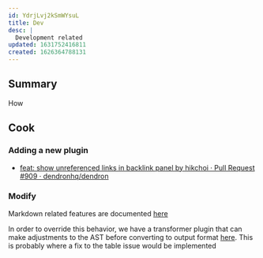 ```yaml
---
id: YdrjLvj2kSmWYsuL
title: Dev
desc: |
  Development related
updated: 1631752416811
created: 1626364788131
---
```


## Summary

How 

## 


## Cook

### Adding a new plugin
- [feat: show unreferenced links in backlink panel by hikchoi · Pull Request #909 · dendronhq/dendron](https://github.com/dendronhq/dendron/pull/909)

### Modify 
Markdown related features are documented [here](https://wiki.dendron.so/notes/69746008-2fa0-4036-b443-b15076a3d6bf.html)

In order to override this behavior, we have a transformer plugin that can make adjustments to the AST before converting to output format [here](https://github.com/dendronhq/dendron/blob/59a949d2b5b541efb283e851060636b108eb5a98/packages/engine-server/src/markdown/utilsv5.ts#L228-L228). This is probably where a fix to the table issue would be implemented
